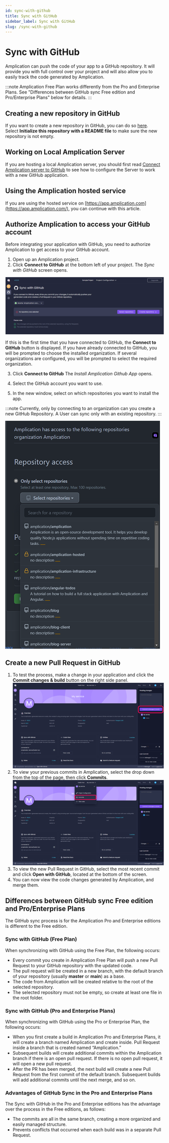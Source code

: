 ```yaml
---
id: sync-with-github
title: Sync with GitHub
sidebar_label: Sync with GitHub
slug: /sync-with-github
---
```


# Sync with GitHub


Amplication can push the code of your app to a GitHub repository. It will provide you with full control over your project and will also allow you to easily track the code generated by Amplication.

:::note
Amplication Free Plan works differently from the Pro and Enterprise Plans. See "Differences between GitHub sync Free edition and Pro/Enterprise Plans" below for details.
::: 

## Creating a new repository in GitHub

If you want to create a new repository in GitHub, you can do so [here](https://github.com/new). Select **Initialize this repository with a README file** to make sure the new repository is not empty.

## Working on Local Amplication Server

If you are hosting a local Amplication server, you should first read [Connect Amplication server to GitHub](https://docs.amplication.com/running-amplication-platform/connect-server-to-github/) to see how to configure the Server to work with a new GitHub application.

## Using the Amplication hosted service

If you are using the hosted service on [https://app.amplication.com](https://app.amplication.com/), you can continue with this article.

## Authorize Amplication to access your GitHub account[](https://docs.amplication.com/sync-with-github/#authorize-amplication-to-access-your-github-account)

Before integrating your application with GitHub, you need to authorize Amplication to get access to your GitHub account.

1. Open up an Amplication project.
2. Click **Connect to GitHub** at the bottom left of your project. The _Sync with GitHub_ screen opens.

![](./assets/sync-with-github/sync-with-github.png)

If this is the first time that you have connected to GitHub, the **Connect to GitHub** button is displayed.
If you have already connected to GitHub, you will be prompted to choose the installed organization. If several organizations are configured, you will be prompted to select the required organization.

3. Click **Connect to GitHub**
   The _Install Amplication Github App_ opens.

4. Select the GitHub account you want to use.
5. In the new window, select on which repositories you want to install the app.

:::note
Currently, only by connecting to an organization can you create a new GitHub Repository. A User can sync only with an existing repository.
:::

![](./assets/sync-with-github/Select-repository-2.png)

## Create a new Pull Request in GitHub

1. To test the process, make a change in your application and click the **Commit changes & build** button on the right side panel.
   ![Amplication service dashboard with "Commit changes & build" button outlined.](./assets/sync-with-github/commit-changes-and-build.png)
2. To view your previous commits in Amplication, select the drop down from the top of the page, then click **Commits**.
   ![Amplication service dashboard with "Commits" button outlined.](./assets/sync-with-github/commits-dropdown.png)
3. To view the new Pull Request in GitHub, select the most recent commit and click **Open with GitHub**, located at the bottom of the screen.
4. You can now view the code changes generated by Amplication, and merge them.

## Differences between GitHub sync Free edition and Pro/Enterprise Plans
The GitHub sync process is for the Amplication Pro and Enterprise editions is different to the Free edition. 

### Sync with GitHub (Free Plan)

When synchronizing with GitHub using the Free Plan, the following occurs: 

- Every commit you create in Amplication Free Plan will push a new Pull Request to your GitHub repository with the updated code.
- The pull request will be created in a new branch, with the default branch of your repository (usually **master** or **main**) as a base.
- The code from Amplication will be created relative to the root of the selected repository.
- The selected repository must not be empty, so create at least one file in the root folder.

### Sync with GitHub (Pro and Enterprise Plans)

When synchronizing with GitHub using the Pro or Enterprise Plan, the following occurs: 

- When you first create a build in Amplication Pro and Enterprise Plans, it will create a branch named Amplication and create inside. Pull Request inside a branch that is created named “Amplication.”
- Subsequent builds will create additional commits within the Amplication branch if there is an open pull request. If there is no open pull request, it will open a new pull request.
- After the PR has been merged, the next build will create a new Pull Request from the first commit of the default branch. Subsequent builds will add additional commits until the next merge, and so on.

### Advantages of GitHub Sync in the Pro and Enterprise Plans

 The Sync with GitHub in the Pro and Enterprise editions has the advantage over the process in    the Free editions, as follows:

- The commits are all in the same branch, creating a more organized and easily managed structure.
- Prevents conflicts that occurred when each build was in a separate Pull Request.



